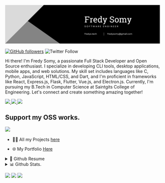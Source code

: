 <img src="https://github.com/fredysomy/fredysomy/blob/master/Hello,%20my%20name%20is%20Fredy.%20Nice%20to%20meet%20you.%20(1).png?raw=true">

[![GitHub followers](https://img.shields.io/github/followers/fredysomy?style=social)]()
![Twitter Follow](https://img.shields.io/twitter/follow/FredySomy?style=social)

Hi there! I'm Fredy Somy, a passionate Full Stack Developer and Open Source enthusiast. I specialize in developing CLI tools, desktop applications, mobile apps, and web solutions. My skill set includes languages like C, Python, JavaScript, HTML/CSS, and Dart, and I'm proficient in frameworks like React, Express.js, Flask, Flutter, Vue.js, and Electron.js. Currently, I'm pursuing my B.Tech in Computer Science at Saintgits College of Engineering. Let's connect and create something amazing together!

<a href="https://www.instagram.com/fredysomy/">
<img src="https://img.shields.io/badge/Instagram-%23E4405F.svg?style=for-the-badge&logo=Instagram&logoColor=white">
</a>

<a href="https://www.twitter.com/fredysomy/">
<img src="https://img.shields.io/badge/Twitter-%231DA1F2.svg?style=for-the-badge&logo=Twitter&logoColor=white">
</a>

<a href="https://www.linkedin.com/in/fredysomy/">
<img src="https://img.shields.io/badge/Linkedin-%231DA1F2.svg?style=for-the-badge&logo=Linkedin&logoColor=white">
</a>





## Support my OSS works.

<a href="https://www.buymeacoffee.com/fredysomy"><img src="https://img.buymeacoffee.com/button-api/?text=Buy me a coffee.&emoji=&slug=fredysomy&button_colour=FFDD00&font_colour=000000&font_family=Poppins&outline_colour=000000&coffee_colour=ffffff"></a>


* 👩‍💻 All my Projects [here](https://fredys.tech/#head/)

* 🌐 My Portfolio [Here](https://fredys.tech/)

<details>
<summary>📑 Github Resume </summary>
<br>

 ![Metrics](https://metrics.lecoq.io/fredysomy?template=classic&isocalendar=1&languages=1&introduction=1&stars=1&people=1&followup=1&lines=1&projects=1&activity=1&achievements=1&notable=1&isocalendar.duration=half-year&languages.limit=8&languages.sections=most-used&languages.colors=github&languages.threshold=0%25&languages.indepth=false&languages.recent.load=300&languages.recent.days=14&introduction.title=true&stars.limit=4&people.limit=24&people.size=28&people.types=followers%2C%20following&people.identicons=false&people.shuffle=false&followup.sections=repositories&projects.limit=4&projects.descriptions=false&activity.limit=5&activity.load=300&activity.days=14&activity.filter=all&activity.visibility=all&activity.timestamps=false&achievements.threshold=C&achievements.secrets=true&achievements.limit=0&notable.repositories=false&config.timezone=Asia%2FCalcutta)
 
 
</details>

<details>
<summary>📊 Github Stats.</summary>
<br>

[![GitHub Streak](https://github-readme-streak-stats.herokuapp.com?user=fredysomy&theme=dark&hide_border=true)](https://git.io/streak-stats)

[![trophy](https://github-profile-trophy.vercel.app/?username=fredysomy&margin-w=15&column=4&row=3)](https://github.com/ryo-ma/github-profile-trophy)

[![Top Langs](https://github-readme-stats.vercel.app/api/top-langs/?username=fredysomy&layout=compact&langs_count=8)](https://github.com/fredysomy)
![Fredy's github stats](https://github-readme-stats.vercel.app/api?username=fredysomy&show_icons=true&hide=["issues"])

</details>

![](https://komarev.com/ghpvc/?username=fredysomy&color=010040&style=flat-square)
![](https://img.shields.io/github/followers/fredysomy?style=flat-square)
![](https://img.shields.io/github/stars/fredysomy?style=flat-square)



 
